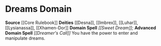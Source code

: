 ﻿---
advanced_apocryphal_spell: null
advanced_domain_spell: '[[DATABASE/spell/Dreamer''s Call|Dreamer''s Call]]'
apocryphal_spell: null
deity:
- '[[DATABASE/deity/Desna|Desna]]'
- '[[DATABASE/deity/Imbrex|Imbrex]]'
- '[[DATABASE/deity/Luhar|Luhar]]'
- '[[DATABASE/deity/Lysianassa|Lysianassa]]'
- '[[DATABASE/deity/Xhamen-Dor|Xhamen-Dor]]'
domain:
- '[[DATABASE/domain/Dreams Domain|Dreams]]'
domain_spell: '[[DATABASE/spell/Sweet Dream|Sweet Dream]]'
id: '9'
name: Dreams Domain
rarity: Common
source: '[[DATABASE/source/Core Rulebook|Core Rulebook]]'
trait: null
type: Domain

---
# Dreams Domain

**Source** [[Core Rulebook]] 
**Deities** [[Desna]], [[Imbrex]], [[Luhar]], [[Lysianassa]], [[Xhamen-Dor]]
**Domain Spell** _[[Sweet Dream]]_; **Advanced Domain Spell** _[[Dreamer's Call]]_
You have the power to enter and manipulate dreams.